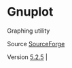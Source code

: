 # Gnuplot

Graphing utility

Source [SourceForge](https://sourceforge.net/p/gnuplot/gnuplot-main/)

Version [5.2.5](https://sourceforge.net/p/gnuplot/gnuplot-main/ci/5.2.5/tree/)                                                                |

